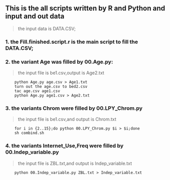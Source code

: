 ## This is the all scripts written by R and Python and input and out data

> the input data is DATA.CSV;

### 1. the Fill.finished.script.r is the main script to fill the DATA.CSV;

### 2. the variant Age was filled by 00.Age.py:
> the input file is be1.csv,output is Age2.txt
```shell
    python Age.py age.csv > Age1.txt
    turn out the age.csv to bed2.csv
    tac age.csv age1.csv
    python Age.py age1.csv > Age2.txt 
```
### 3. the variants Chrom were filled by 00.LPY_Chrom.py
> the input file is be1.csv,and output is Chrom.txt
```shell
    for i in {2..15};do python 00.LPY_Chrom.py $i > $i;done
    sh combind.sh
```
### 4. the variants Internet_Use,Freq were filled by 00.Indep_variable.py
> the input file is ZBL.txt,and output is Indep_variable.txt
```shell
    python 00.Indep_variable.py ZBL.txt > Indep_variable.txt
```
